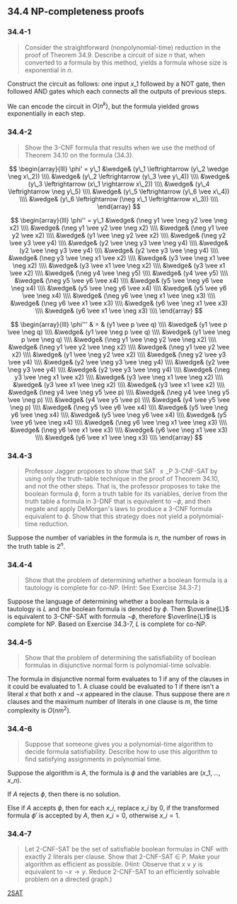 ## 34.4 NP-completeness proofs

### 34.4-1

> Consider the straightforward (nonpolynomial-time) reduction in the proof of Theorem 34.9. Describe a circuit of size $n$ that, when converted to a formula by this method, yields a formula whose size is exponential in $n$.

Construct the circuit as follows: one input $x\_1$ followed by a NOT gate, then followed AND gates which each connects all the outputs of previous steps.

We can encode the circuit in $O(n^k)$, but the formula yielded grows exponentially in each step.

### 34.4-2

> Show the 3-CNF formula that results when we use the method of Theorem 34.10 on the formula (34.3).

$$
\begin{array}{lll}
\phi' = y\_1 &\wedge& (y\_1 \leftrightarrow (y\_2 \wedge \neg x\_2)) \\\\
         &\wedge& (y\_2 \leftrightarrow (y\_3 \vee y\_4)) \\\\
         &\wedge& (y\_3 \leftrightarrow (x\_1 \rightarrow x\_2)) \\\\
         &\wedge& (y\_4 \leftrightarrow \neg y\_5) \\\\
         &\wedge& (y\_5 \leftrightarrow (y\_6 \vee x\_4)) \\\\
         &\wedge& (y\_6 \leftrightarrow (\neg x\_1 \leftrightarrow x\_3)) \\\\
\end{array}
$$

$$
\begin{array}{lll}
\phi'' = y\_1
&\wedge& (\neg y1 \vee \neg y2 \vee \neg x2) \\\\
&\wedge& (\neg y1 \vee y2 \vee \neg x2) \\\\
&\wedge& (\neg y1 \vee y2 \vee x2) \\\\
&\wedge& (y1 \vee \neg y2 \vee x2) \\\\
&\wedge& (\neg y2 \vee y3 \vee y4) \\\\
&\wedge& (y2 \vee \neg y3 \vee \neg y4) \\\\
&\wedge& (y2 \vee \neg y3 \vee y4) \\\\
&\wedge& (y2 \vee y3 \vee \neg y4) \\\\
&\wedge& (\neg y3 \vee \neg x1 \vee x2) \\\\
&\wedge& (y3 \vee \neg x1 \vee \neg x2) \\\\
&\wedge& (y3 \vee x1 \vee \neg x2) \\\\
&\wedge& (y3 \vee x1 \vee x2) \\\\
&\wedge& (\neg y4 \vee \neg y5) \\\\
&\wedge& (y4 \vee y5) \\\\
&\wedge& (\neg y5 \vee y6 \vee x4) \\\\
&\wedge& (y5 \vee \neg y6 \vee \neg x4) \\\\
&\wedge& (y5 \vee \neg y6 \vee x4) \\\\
&\wedge& (y5 \vee y6 \vee \neg x4) \\\\
&\wedge& (\neg y6 \vee \neg x1 \vee \neg x3) \\\\
&\wedge& (\neg y6 \vee x1 \vee x3) \\\\
&\wedge& (y6 \vee \neg x1 \vee x3) \\\\
&\wedge& (y6 \vee x1 \vee \neg x3) \\\\
\end{array}
$$

$$
\begin{array}{lll}
\phi'''
&  =  & (y1 \vee p \vee q) \\\\
&\wedge& (y1 \vee p \vee \neg q) \\\\
&\wedge& (y1 \vee \neg p \vee q) \\\\
&\wedge& (y1 \vee \neg p \vee \neg q) \\\\
&\wedge& (\neg y1 \vee \neg y2 \vee \neg x2) \\\\
&\wedge& (\neg y1 \vee y2 \vee \neg x2) \\\\
&\wedge& (\neg y1 \vee y2 \vee x2) \\\\
&\wedge& (y1 \vee \neg y2 \vee x2) \\\\
&\wedge& (\neg y2 \vee y3 \vee y4) \\\\
&\wedge& (y2 \vee \neg y3 \vee \neg y4) \\\\
&\wedge& (y2 \vee \neg y3 \vee y4) \\\\
&\wedge& (y2 \vee y3 \vee \neg y4) \\\\
&\wedge& (\neg y3 \vee \neg x1 \vee x2) \\\\
&\wedge& (y3 \vee \neg x1 \vee \neg x2) \\\\
&\wedge& (y3 \vee x1 \vee \neg x2) \\\\
&\wedge& (y3 \vee x1 \vee x2) \\\\
&\wedge& (\neg y4 \vee \neg y5 \vee p) \\\\
&\wedge& (\neg y4 \vee \neg y5 \vee \neg p) \\\\
&\wedge& (y4 \vee y5 \vee p) \\\\
&\wedge& (y4 \vee y5 \vee \neg p) \\\\
&\wedge& (\neg y5 \vee y6 \vee x4) \\\\
&\wedge& (y5 \vee \neg y6 \vee \neg x4) \\\\
&\wedge& (y5 \vee \neg y6 \vee x4) \\\\
&\wedge& (y5 \vee y6 \vee \neg x4) \\\\
&\wedge& (\neg y6 \vee \neg x1 \vee \neg x3) \\\\
&\wedge& (\neg y6 \vee x1 \vee x3) \\\\
&\wedge& (y6 \vee \neg x1 \vee x3) \\\\
&\wedge& (y6 \vee x1 \vee \neg x3) \\\\
\end{array}
$$

### 34.4-3

> Professor Jagger proposes to show that SAT $\le\_\text{P}$ 3-CNF-SAT by using only the truth-table technique in the proof of Theorem 34.10, and not the other steps. That is, the professor proposes to take the boolean formula $\phi$, form a truth table for its variables, derive from the truth table a formula in 3-DNF that is equivalent to $\neg \phi$, and then negate and apply DeMorgan's laws to produce a 3-CNF formula equivalent to $\phi$. Show that this strategy does not yield a polynomial-time reduction.

Suppose the number of variables in the formula is $n$, the number of rows in the truth table is $2^n$.

### 34.4-4

> Show that the problem of determining whether a boolean formula is a tautology is complete for co-NP. (Hint: See Exercise 34.3-7.)

Suppose the language of determining whether a boolean formula is a tautology is $L$ and the boolean formula is denoted by $\phi$. Then $\overline{L}$ is equivalent to 3-CNF-SAT with formula $\neg \phi$, therefore $\overline{L}$ is complete for NP. Based on Exercise 34.3-7, $L$ is complete for co-NP.

### 34.4-5

> Show that the problem of determining the satisfiability of boolean formulas in disjunctive normal form is polynomial-time solvable.

The formula in disjunctive normal form evaluates to 1 if any of the clauses in it could be evaluated to 1. A cluase could be evaluated to 1 if there isn't a literal $x$ that both $x$ and $\neg x$ appeared in the clause. Thus suppose there are $n$ clauses and the maximum number of literals in one clause is $m$, the time complexity is $O(nm^2)$.

### 34.4-6

> Suppose that someone gives you a polynomial-time algorithm to decide formula satisfiability. Describe how to use this algorithm to find satisfying assignments in polynomial time.

Suppose the algorithm is $A$, the formula is $\phi$ and the variables are $(x\_1, ..., x\_n)$.

If $A$ rejects $\phi$, then there is no solution.

Else if $A$ accepts $\phi$, then for each $x\_i$, replace $x\_i$ by 0, if the transformed formula $\phi'$ is accepted by $A$, then $x\_i = 0$, otherwise $x\_i = 1$.

### 34.4-7

> Let 2-CNF-SAT be the set of satisfiable boolean formulas in CNF with exactly 2 literals per clause. Show that 2-CNF-SAT $\in$ P. Make your algorithm as efficient as possible. (Hint: Observe that $x \vee y$ is equivalent to $\neg x \rightarrow y$. Reduce 2-CNF-SAT to an efficiently solvable problem on a directed graph.)

[2SAT](http://www.math.ucsd.edu/~sbuss/CourseWeb/Math268_2007WS/2SAT.pdf)
